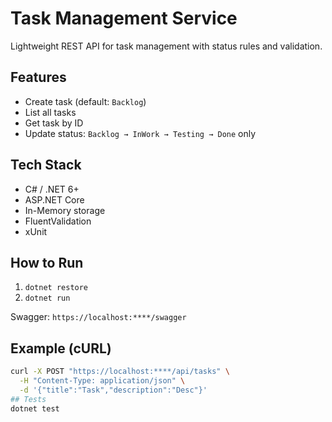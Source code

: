 # Task Management Service

Lightweight REST API for task management with status rules and validation.

## Features
- Create task (default: `Backlog`)
- List all tasks
- Get task by ID
- Update status: `Backlog → InWork → Testing → Done` only

## Tech Stack
- C# / .NET 6+
- ASP.NET Core
- In-Memory storage
- FluentValidation
- xUnit

## How to Run
1. `dotnet restore`
2. `dotnet run`

Swagger: `https://localhost:****/swagger`

## Example (cURL)
```bash
curl -X POST "https://localhost:****/api/tasks" \
  -H "Content-Type: application/json" \
  -d '{"title":"Task","description":"Desc"}'
## Tests
dotnet test